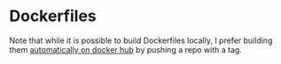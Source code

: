 # Dockerfiles

Note that while it is possible to build Dockerfiles locally, I prefer building them 
[automatically on docker hub](https://hub.docker.com/r/akshayubhat/dva-auto/) by pushing a repo with a tag.